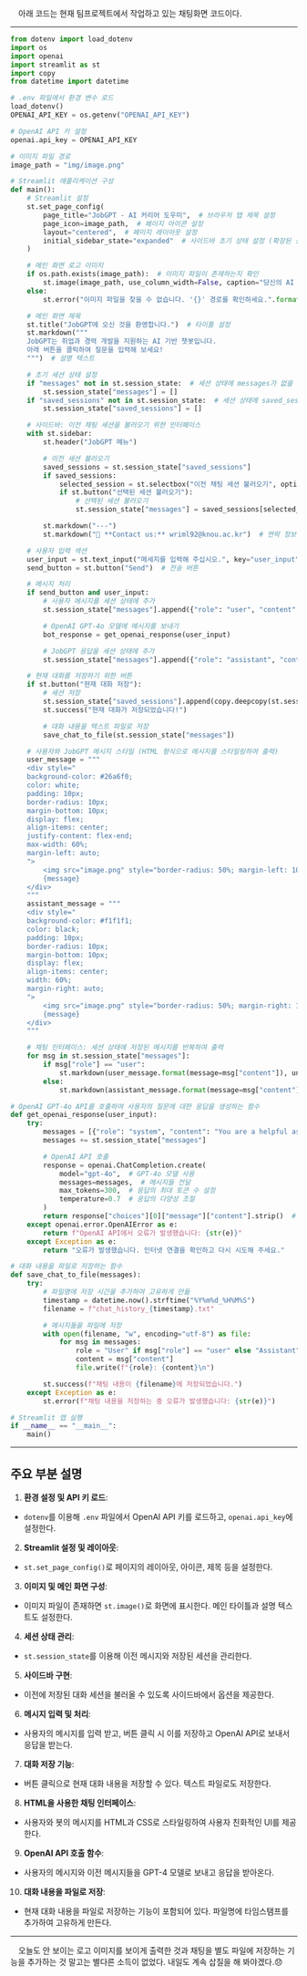 &emsp;아래 코드는 현재 팀프로젝트에서 작업하고 있는 채팅화면 코드이다.

---

```python
from dotenv import load_dotenv
import os
import openai
import streamlit as st
import copy
from datetime import datetime

# .env 파일에서 환경 변수 로드
load_dotenv()
OPENAI_API_KEY = os.getenv("OPENAI_API_KEY")

# OpenAI API 키 설정
openai.api_key = OPENAI_API_KEY

# 이미지 파일 경로
image_path = "img/image.png"

# Streamlit 애플리케이션 구성
def main():
    # Streamlit 설정
    st.set_page_config(
        page_title="JobGPT - AI 커리어 도우미",  # 브라우저 탭 제목 설정
        page_icon=image_path,  # 페이지 아이콘 설정
        layout="centered",  # 페이지 레이아웃 설정
        initial_sidebar_state="expanded"  # 사이드바 초기 상태 설정 (확장된 상태)
    )

    # 메인 화면 로고 이미지
    if os.path.exists(image_path):  # 이미지 파일이 존재하는지 확인
        st.image(image_path, use_column_width=False, caption="당신의 AI 커리어 도우미")  # 이미지 표시
    else:
        st.error("이미지 파일을 찾을 수 없습니다. '{}' 경로를 확인하세요.".format(image_path))  # 이미지가 없을 경우 오류 표시

    # 메인 화면 제목
    st.title("JobGPT에 오신 것을 환영합니다.")  # 타이틀 설정
    st.markdown("""
    JobGPT는 취업과 경력 개발을 지원하는 AI 기반 챗봇입니다.  
    아래 버튼을 클릭하여 질문을 입력해 보세요!
    """)  # 설명 텍스트

    # 초기 세션 상태 설정
    if "messages" not in st.session_state:  # 세션 상태에 messages가 없을 경우 초기화
        st.session_state["messages"] = []
    if "saved_sessions" not in st.session_state:  # 세션 상태에 saved_sessions가 없을 경우 초기화
        st.session_state["saved_sessions"] = []

    # 사이드바: 이전 채팅 세션을 불러오기 위한 인터페이스
    with st.sidebar:
        st.header("JobGPT 메뉴")

        # 이전 세션 불러오기
        saved_sessions = st.session_state["saved_sessions"]
        if saved_sessions:
            selected_session = st.selectbox("이전 채팅 세션 불러오기", options=list(range(len(saved_sessions))), format_func=lambda x: f"채팅 기록 {x + 1}")
            if st.button("선택된 세션 불러오기"):
                # 선택된 세션 불러오기
                st.session_state["messages"] = saved_sessions[selected_session]

        st.markdown("---")
        st.markdown("📩 **Contact us:** wriml92@knou.ac.kr")  # 연락 정보 표시

    # 사용자 입력 섹션
    user_input = st.text_input("메세지를 입력해 주십시오.", key="user_input")  # 사용자 메시지 입력란
    send_button = st.button("Send")  # 전송 버튼

    # 메시지 처리
    if send_button and user_input:
        # 사용자 메시지를 세션 상태에 추가
        st.session_state["messages"].append({"role": "user", "content": user_input})

        # OpenAI GPT-4o 모델에 메시지를 보내기
        bot_response = get_openai_response(user_input)

        # JobGPT 응답을 세션 상태에 추가
        st.session_state["messages"].append({"role": "assistant", "content": bot_response})

    # 현재 대화를 저장하기 위한 버튼
    if st.button("현재 대화 저장"):
        # 세션 저장
        st.session_state["saved_sessions"].append(copy.deepcopy(st.session_state["messages"]))
        st.success("현재 대화가 저장되었습니다!")

        # 대화 내용을 텍스트 파일로 저장
        save_chat_to_file(st.session_state["messages"])

    # 사용자와 JobGPT 메시지 스타일 (HTML 형식으로 메시지를 스타일링하여 출력)
    user_message = """
    <div style="
    background-color: #26a6f0;
    color: white;
    padding: 10px;
    border-radius: 10px;
    margin-bottom: 10px;
    display: flex;
    align-items: center;
    justify-content: flex-end;
    max-width: 60%;
    margin-left: auto;
    ">
        <img src="image.png" style="border-radius: 50%; margin-left: 10px;" alt="User Avatar">
        {message}
    </div>
    """
    assistant_message = """
    <div style="
    background-color: #f1f1f1;
    color: black;
    padding: 10px;
    border-radius: 10px;
    margin-bottom: 10px;
    display: flex;
    align-items: center;
    width: 60%;
    margin-right: auto;
    ">
        <img src="image.png" style="border-radius: 50%; margin-right: 10px;" alt="Bot Avatar">
        {message}
    </div>
    """

    # 채팅 인터페이스: 세션 상태에 저장된 메시지를 반복하여 출력
    for msg in st.session_state["messages"]:
        if msg["role"] == "user":
            st.markdown(user_message.format(message=msg["content"]), unsafe_allow_html=True)
        else:
            st.markdown(assistant_message.format(message=msg["content"]), unsafe_allow_html=True)

# OpenAI GPT-4o API를 호출하여 사용자의 질문에 대한 응답을 생성하는 함수
def get_openai_response(user_input):
    try:
        messages = [{"role": "system", "content": "You are a helpful assistant specialized in job searching and career advice."}]
        messages += st.session_state["messages"]

        # OpenAI API 호출
        response = openai.ChatCompletion.create(
            model="gpt-4o",  # GPT-4o 모델 사용
            messages=messages,  # 메시지들 전달
            max_tokens=300,  # 응답의 최대 토큰 수 설정
            temperature=0.7  # 응답의 다양성 조절
        )
        return response["choices"][0]["message"]["content"].strip()  # 응답 내용 반환
    except openai.error.OpenAIError as e:
        return f"OpenAI API에서 오류가 발생했습니다: {str(e)}"
    except Exception as e:
        return "오류가 발생했습니다. 인터넷 연결을 확인하고 다시 시도해 주세요."

# 대화 내용을 파일로 저장하는 함수
def save_chat_to_file(messages):
    try:
        # 파일명에 저장 시간을 추가하여 고유하게 만듦
        timestamp = datetime.now().strftime("%Y%m%d_%H%M%S")
        filename = f"chat_history_{timestamp}.txt"

        # 메시지들을 파일에 저장
        with open(filename, "w", encoding="utf-8") as file:
            for msg in messages:
                role = "User" if msg["role"] == "user" else "Assistant"
                content = msg["content"]
                file.write(f"{role}: {content}\n")

        st.success(f"채팅 내용이 {filename}에 저장되었습니다.")
    except Exception as e:
        st.error(f"채팅 내용을 저장하는 중 오류가 발생했습니다: {str(e)}")

# Streamlit 앱 실행
if __name__ == "__main__":
    main()

```

---

## 주요 부분 설명
1. **환경 설정 및 API 키 로드**:
- `dotenv`를 이용해 `.env` 파일에서 OpenAI API 키를 로드하고, `openai.api_key`에 설정한다.

2. **Streamlit 설정 및 레이아웃**:
- `st.set_page_config()`로 페이지의 레이아웃, 아이콘, 제목 등을 설정한다.

3. **이미지 및 메인 화면 구성**:
- 이미지 파일이 존재하면 `st.image()`로 화면에 표시한다. 메인 타이틀과 설명 텍스트도 설정한다.

4. **세션 상태 관리**:
- `st.session_state`를 이용해 이전 메시지와 저장된 세션을 관리한다.

5. **사이드바 구현**:
- 이전에 저장된 대화 세션을 불러올 수 있도록 사이드바에서 옵션을 제공한다.

6. **메시지 입력 및 처리**:
- 사용자의 메시지를 입력 받고, 버튼 클릭 시 이를 저장하고 OpenAI API로 보내서 응답을 받는다.

7. **대화 저장 기능**:
- 버튼 클릭으로 현재 대화 내용을 저장할 수 있다. 텍스트 파일로도 저장한다.

8. **HTML을 사용한 채팅 인터페이스**:
- 사용자와 봇의 메시지를 HTML과 CSS로 스타일링하여 사용자 친화적인 UI를 제공한다.

9. **OpenAI API 호출 함수**:
- 사용자의 메시지와 이전 메시지들을 GPT-4 모델로 보내고 응답을 받아온다.

10. **대화 내용을 파일로 저장**:
- 현재 대화 내용을 파일로 저장하는 기능이 포함되어 있다. 파일명에 타임스탬프를 추가하여 고유하게 만든다.

---

&emsp;오늘도 안 보이는 로고 이미지를 보이게 출력한 것과 채팅을 별도 파일에 저장하는 기능을 추가하는 것 말고는 별다른 소득이 없었다. 내일도 계속 삽질을 해 봐야겠다.😞